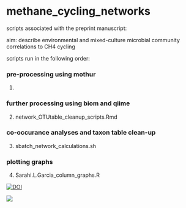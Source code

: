 # methane_cycling_networks
scripts associated with the preprint manuscript:


aim: describe environmental and mixed-culture microbial community correlations to CH4 cycling



scripts run in the following order:
### pre-processing using mothur
1. <contributor Gaetan>

### further processing using biom and qiime
2. network_OTUtable_cleanup_scripts.Rmd

### co-occurance analyses and taxon table clean-up
3. sbatch_network_calculations.sh

### plotting graphs
4. Sarahi.L.Garcia_column_graphs.R


[![DOI](https://zenodo.org/badge/366622350.svg)](https://zenodo.org/badge/latestdoi/366622350)
  
  ![](https://komarev.com/ghpvc/?username=rmondav&style=flat&color=20b2aa&label=counter)
